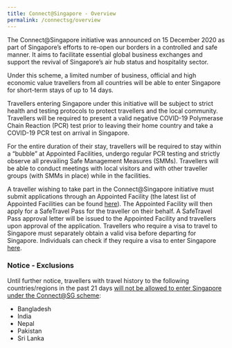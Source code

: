 ```yaml
---
title: Connect@Singapore - Overview
permalink: /connectsg/overview
---
```


The Connect@Singapore initiative was announced on 15 December 2020 as part of Singapore’s efforts to re-open our borders in a controlled and safe manner. It aims to facilitate essential global business exchanges and support the revival of Singapore’s air hub status and hospitality sector.

Under this scheme, a limited number of business, official and high economic value travellers from all countries will be able to enter Singapore for short-term stays of up to 14 days. 

Travellers entering Singapore under this initiative will be subject to strict health and testing protocols to protect travellers and the local community. Travellers will be required to present a valid negative COVID-19 Polymerase Chain Reaction (PCR) test prior to leaving their home country and take a COVID-19 PCR test on arrival in Singapore.

For the entire duration of their stay, travellers will be required to stay within a “bubble” at Appointed Facilities, undergo regular PCR testing and strictly observe all prevailing Safe Management Measures (SMMs). Travellers will be able to conduct meetings with local visitors and with other traveller groups (with SMMs in place) while in the facilities. 

A traveller wishing to take part in the Connect@Singapore initiative must submit applications through an Appointed Facility (the latest list of Appointed Facilities can be found [here](https://www.stb.gov.sg/content/stb/en/home-pages/connect-singapore-pilot.html)). The Appointed Facility will then apply for a SafeTravel Pass for the traveller on their behalf. A SafeTravel Pass approval letter will be issued to the Appointed Facility and travellers upon approval of the application. Travellers who require a visa to travel to Singapore must separately obtain a valid visa before departing for Singapore. Individuals can check if they require a visa to enter Singapore [here](https://www.ica.gov.sg/enter-depart/entry_requirements/visa_requirements). 

### Notice - Exclusions
Until further notice, travellers with travel history to the following countries/regions in the past 21 days <u>will not be allowed to enter Singapore under the Connect@SG scheme</u>: 
- Bangladesh 
- India 
- Nepal 
- Pakistan 
- Sri Lanka 
